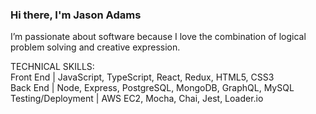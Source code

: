 ### Hi there, I'm Jason Adams

I’m passionate about software because I love the combination of logical problem solving and creative expression.
  
<div>TECHNICAL SKILLS:</div>
<div>Front End | JavaScript, TypeScript, React, Redux, HTML5, CSS3</div>
<div>Back End | Node, Express, PostgreSQL, MongoDB, GraphQL, MySQL</div>
<div>Testing/Deployment | AWS EC2, Mocha, Chai, Jest, Loader.io</div>
<!--
**jasonadams1326/jasonadams1326** is a ✨ _special_ ✨ repository because its `README.md` (this file) appears on your GitHub profile.

Here are some ideas to get you started:

- 🔭 I’m currently working on ...
- 🌱 I’m currently learning ...
- 👯 I’m looking to collaborate on ...
- 🤔 I’m looking for help with ...
- 💬 Ask me about ...
- 📫 How to reach me: ...
- 😄 Pronouns: ...
- ⚡ Fun fact: ...
-->

